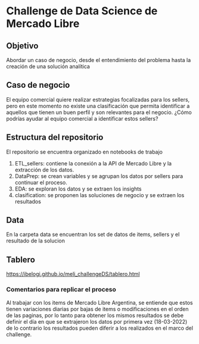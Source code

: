 # Challenge de Data Science de Mercado Libre

## Objetivo
Abordar un caso de negocio, desde el entendimiento del problema hasta la creación de una solución analítica

## Caso de negocio
El equipo comercial quiere realizar estrategias focalizadas para los sellers, pero en
este momento no existe una clasificación que permita identificar a aquellos que tienen
un buen perfil y son relevantes para el negocio. ¿Cómo podrías ayudar al equipo
comercial a identificar estos sellers?

## Estructura del repositorio

El repositorio se encuentra organizado en notebooks de trabajo
1. ETL_sellers: contiene la conexión a la API de Mercado Libre y la extracción de los datos.
2. DataPrep: se crean variables y se agrupan los datos por sellers para continuar el proceso.
3. EDA: se exploran los datos y se extraen los insights
4. clasification: se proponen las soluciones de negocio y se extraen los resultados

## Data
En la carpeta data se encuentran los set de datos de items, sellers y el resultado de la solucion

## Tablero
https://ibelogi.github.io/meli_challengeDS/tablero.html

### Comentarios para replicar el proceso
Al trabajar con los items de Mercado Libre Argentina, se entiende que estos tienen variaciones diarias por bajas de items o modificaciones en el orden de las paginas, por lo tanto para obtener los mismos resultados se debe definir el día en que se extrajeron los datos por primera vez (18-03-2022) de lo contrario los resultados pueden diferir a los realizados en el marco del challenge. 
